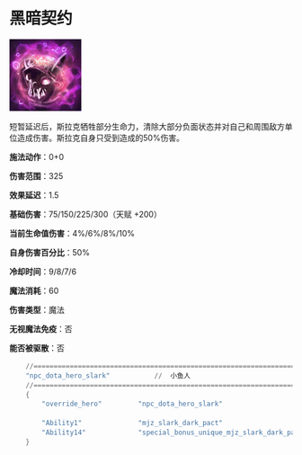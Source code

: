 # 黑暗契约

![](game/resource/flash3/images/spellicons/mjz_slark_dark_pact.png)

短暂延迟后，斯拉克牺牲部分生命力，清除大部分负面状态并对自己和周围敌方单位造成伤害。斯拉克自身只受到造成的50%伤害。

**施法动作**：0+0

**伤害范围**：325

**效果延迟**：1.5

**基础伤害**：75/150/225/300（天赋 +200）

**当前生命值伤害**：4%/6%/8%/10%

**自身伤害百分比**：50%

**冷却时间**：9/8/7/6

**魔法消耗**：60

**伤害类型**：魔法

**无视魔法免疫**：否

**能否被驱散**：否



```lua
	//=================================================================================================================
	"npc_dota_hero_slark"			//  小鱼人
	//=================================================================================================================
	{
		"override_hero"			"npc_dota_hero_slark"

		"Ability1"				"mjz_slark_dark_pact"
		"Ability14"				"special_bonus_unique_mjz_slark_dark_pact_damage"
	}

```

